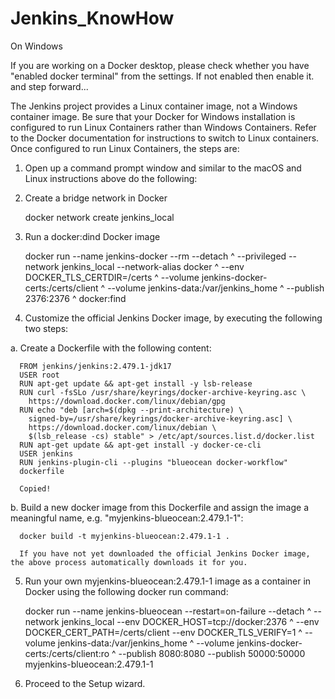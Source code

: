 # Jenkins_KnowHow
On Windows

If you are working on a Docker desktop, please check whether you have "enabled docker terminal" from the settings.
If not enabled then enable it. and step forward...



The Jenkins project provides a Linux container image, not a Windows container image. Be sure that your Docker for Windows installation is configured to run Linux Containers rather than Windows Containers. Refer to the Docker documentation for instructions to switch to Linux containers. Once configured to run Linux Containers, the steps are:

1. Open up a command prompt window and similar to the macOS and Linux instructions above do the following:

2. Create a bridge network in Docker

    docker network create jenkins_local

3.  Run a docker:dind Docker image

    docker run --name jenkins-docker --rm --detach ^
      --privileged --network jenkins_local --network-alias docker ^
      --env DOCKER_TLS_CERTDIR=/certs ^
      --volume jenkins-docker-certs:/certs/client ^
      --volume jenkins-data:/var/jenkins_home ^
      --publish 2376:2376 ^
      docker:find

4.  Customize the official Jenkins Docker image, by executing the following two steps:

  a. Create a Dockerfile with the following content:

      FROM jenkins/jenkins:2.479.1-jdk17
      USER root
      RUN apt-get update && apt-get install -y lsb-release
      RUN curl -fsSLo /usr/share/keyrings/docker-archive-keyring.asc \
        https://download.docker.com/linux/debian/gpg
      RUN echo "deb [arch=$(dpkg --print-architecture) \
        signed-by=/usr/share/keyrings/docker-archive-keyring.asc] \
        https://download.docker.com/linux/debian \
        $(lsb_release -cs) stable" > /etc/apt/sources.list.d/docker.list
      RUN apt-get update && apt-get install -y docker-ce-cli
      USER jenkins
      RUN jenkins-plugin-cli --plugins "blueocean docker-workflow"
      dockerfile
      
      Copied!

  b.  Build a new docker image from this Dockerfile and assign the image a meaningful name, e.g. "myjenkins-blueocean:2.479.1-1":

      docker build -t myjenkins-blueocean:2.479.1-1 .

      If you have not yet downloaded the official Jenkins Docker image, the above process automatically downloads it for you.

5.  Run your own myjenkins-blueocean:2.479.1-1 image as a container in Docker using the following docker run command:

    docker run --name jenkins-blueocean --restart=on-failure --detach ^
      --network jenkins_local --env DOCKER_HOST=tcp://docker:2376 ^
      --env DOCKER_CERT_PATH=/certs/client --env DOCKER_TLS_VERIFY=1 ^
      --volume jenkins-data:/var/jenkins_home ^
      --volume jenkins-docker-certs:/certs/client:ro ^
      --publish 8080:8080 --publish 50000:50000 myjenkins-blueocean:2.479.1-1

6.  Proceed to the Setup wizard.
